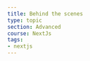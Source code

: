 ```yaml
---
title: Behind the scenes
type: topic
section: Advanced
course: NextJs
tags: 
- nextjs
---
```

## 









